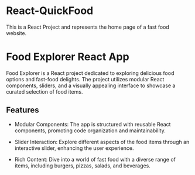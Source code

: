 # React-QuickFood
This is a React Project and represents the home page of a fast food website.

# Food Explorer React App

Food Explorer is a React project dedicated to exploring delicious food options and fast-food delights. The project utilizes modular React components, sliders, and a visually appealing interface to showcase a curated selection of food items.

## Features

- Modular Components: The app is structured with reusable React components, promoting code organization and maintainability.

- Slider Interaction: Explore different aspects of the food items through an interactive slider, enhancing the user experience.

- Rich Content: Dive into a world of fast food with a diverse range of items, including burgers, pizzas, salads, and beverages.


